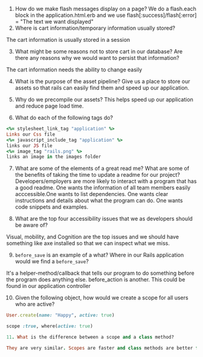 1. How do we make flash messages display on a page?
  We do a flash.each block in the application.html.erb and we use flash[:success]/flash[:error] = "The text we want displayed"
2. Where is cart information/temporary information usually stored?


The cart information is usually stored in a session

3. What might be some reasons not to store cart in our database? Are there any reasons why we would want to persist that information?

The cart information needs the ability to change easily

4. What is the purpose of the asset pipeline?
Give us a place to store our assets so that rails can easily find them and speed up our application.

5. Why do we precompile our assets?
  This helps speed up our application and reduce page load time.
6. What do each of the following tags do?

```ruby 
<%= stylesheet_link_tag "application" %>
Links our Css file
<%= javascript_include_tag "application" %>
links our JS file
<%= image_tag "rails.png" %>
links an image in the images folder
```

7. What are some of the elements of a great read me? What are some of the benefits of taking the time to update a readme for our project?
Developers/employers are more likely to interact with a program that has a good readme. One wants the information of all team members easily acccessible.One wants to list dependencies. One wants clear instructions and details about what the program can do. One wants code snippets and examples.

8. What are the top four accessibility issues that we as developers should be aware of?

Visual, mobility, and Cognition are the top issues and we should have something like axe installed so that we can inspect what we miss.

9. `before_save` is an example of a what? Where in our Rails application would we find a `before_save`?

It's a helper-method/callback that tells our program to do something before the program does anything else. before_action is another. This could be found in our application controller

10. Given the following object, how would we create a scope for all users who are active?


```ruby 
User.create(name: "Happy", active: true)

scope :true, where(active: true)

11. What is the difference between a scope and a class method?

They are very similar. Scopes are faster and class methods are better for queries that involve a bit more complexity. Scopes always have a callable object as an argument.Internally Active Record converts a scope into a class method.
